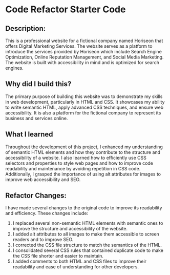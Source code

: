 # Code Refactor Starter Code

## Description:

This is a professional website for a fictional company named Horiseon that offers Digital Marketing Services. The website serves as a platform to introduce the services provided by Horiseon which include Search Engine Optimization, Online Reputation Management, and Social Media Marketing. The website is built with accessibility in mind and is optimized for search engines.

## Why did I build this?

The primary purpose of building this website was to demonstrate my skills in web development, particularly in HTML and CSS. It showcases my ability to write semantic HTML, apply advanced CSS techniques, and ensure web accessibility. It is also a platform for the fictional company to represent its business and services online.

## What I learned

Throughout the development of this project, I enhanced my understanding of semantic HTML elements and how they contribute to the structure and accessibility of a website. I also learned how to efficiently use CSS selectors and properties to style web pages and how to improve code readability and maintenance by avoiding repetition in CSS code. Additionally, I grasped the importance of using alt attributes for images to improve web accessibility and SEO.

## Refactor Changes:

I have made several changes to the original code to improve its readability and efficiency. These changes include:

1. I replaced several non-semantic HTML elements with semantic ones to improve the structure and accessibility of the website.
2. I added alt attributes to all images to make them accessible to screen readers and to improve SEO.
3. I corrected the CSS file structure to match the semantics of the HTML.
4. I consolidated several CSS rules that contained duplicate code to make the CSS file shorter and easier to maintain.
5. I added comments to both HTML and CSS files to improve their readability and ease of understanding for other developers.



